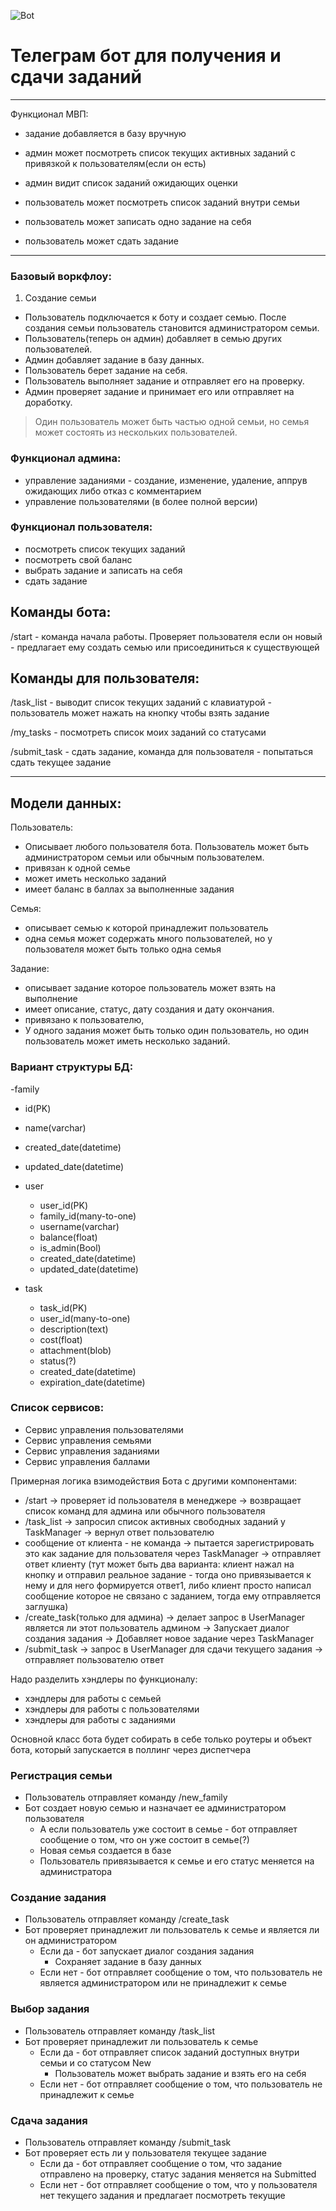 ![Bot](img/bot.jpg "Bot")
# Телеграм бот для получения и сдачи заданий

---

Функционал МВП:

- задание добавляется в базу вручную
- админ может посмотреть список текущих активных заданий с привязкой к пользователям(если он есть)
- админ видит список заданий ожидающих оценки

- пользователь может посмотреть список заданий внутри семьи
- пользователь может записать одно задание на себя
- пользователь может сдать задание

---

### Базовый воркфлоу:

1. Создание семьи
- Пользователь подключается к боту и создает семью. После создания семьи пользователь становится администратором семьи.
- Пользователь(теперь он админ) добавляет в семью других пользователей.
- Админ добавляет задание в базу данных.
- Пользователь берет задание на себя.
- Пользователь выполняет задание и отправляет его на проверку.
- Админ проверяет задание и принимает его или отправляет на доработку.

> Один пользователь может быть частью одной семьи, но семья может состоять из нескольких пользователей.


### Функционал админа:

- управление заданиями - создание, изменение, удаление, аппрув ожидающих либо отказ с комментарием
- управление пользователями (в более полной версии)

### Функционал пользователя:

- посмотреть список текущих заданий
- посмотреть свой баланс
- выбрать задание и записать на себя
- сдать задание


## Команды бота:

/start - команда начала работы. Проверяет пользователя если он новый - предлагает ему создать семью
 или присоединиться к существующей

## Команды для пользователя:

/task_list - выводит список текущих заданий с клавиатурой - пользователь может нажать на кнопку чтобы взять задание

/my_tasks - посмотреть список моих заданий со статусами

/submit_task - сдать задание, команда для пользователя - попытаться сдать текущее задание

***

## Модели данных: 

Пользователь:
  - Описывает любого пользователя бота. Пользователь может быть администратором семьи или обычным пользователем.
  - привязан к одной семье
  - может иметь несколько заданий
  - имеет баланс в баллах за выполненные задания

Семья:
  - описывает семью к которой принадлежит пользователь
  - одна семья может содержать много пользователей, но у пользователя может быть только одна семья

Задание: 
  - описывает задание которое пользователь может взять на выполнение
  - имеет описание, статус, дату создания и дату окончания.
  - привязано к пользователю, 
  - У одного задания может быть только один пользователь, но один пользователь может иметь несколько заданий.



### Вариант структуры БД:


-family
  - id(PK)
  - name(varchar)
  - created_date(datetime)
  - updated_date(datetime)

- user
    - user_id(PK)
    - family_id(many-to-one)
    - username(varchar)
    - balance(float)
    - is_admin(Bool)
    - created_date(datetime)
    - updated_date(datetime)

- task
    - task_id(PK)
    - user_id(many-to-one)
    - description(text)
    - cost(float)
    - attachment(blob)
    - status(?)
    - created_date(datetime)
    - expiration_date(datetime)

### Список сервисов:
- Сервис управления пользователями
- Сервис управления семьями
- Сервис управления заданиями
- Сервис управления баллами


Примерная логика взимодействия Бота с другими компонентами:

 - /start -> проверяет id пользователя в менеджере -> возвращает список команд для админа или обычного пользователя
 - /task_list -> запросил список активных свободных заданий у TaskManager -> вернул ответ пользователю
 - сообщение от клиента - не команда -> пытается зарегистрировать это как задание для пользователя через TaskManager -> отправляет ответ клиенту (тут может быть два варианта: клиент нажал на кнопку и отправил реальное задание - тогда оно привязывается к нему и для него формируется ответ1, либо клиент просто написал сообщение которое не связано с заданием, тогда ему отправляется заглушка)
 - /create_task(только для админа) -> делает запрос в UserManager является ли этот пользователь админом -> Запускает диалог создания задания -> Добавляет новое задание через TaskManager
 - /submit_task -> запрос в UserManager для сдачи текущего задания -> отправляет пользователю ответ


Надо разделить хэндлеры по функционалу:
 - хэндлеры для работы с семьей
 - хэндлеры для работы с пользователями
 - хэндлеры для работы с заданиями

Основной класс бота будет собирать в себе только роутеры и объект бота, который запускается в поллинг через диспетчера


### Регистрация семьи

- Пользователь отправляет команду /new_family
- Бот создает новую семью и назначает ее администратором пользователя
  - А если пользователь уже состоит в семье - бот отправляет сообщение о том, что он уже состоит в семье(?)
  - Новая семья создается в базе
  - Пользователь привязывается к семье и его статус меняется на администратора


### Создание задания

- Пользователь отправляет команду /create_task
- Бот проверяет принадлежит ли пользователь к семье и является ли он администратором
  - Если да - бот запускает диалог создания задания
    - Сохраняет задание в базу данных
  - Если нет - бот отправляет сообщение о том, что пользователь не является администратором или не принадлежит к семье

### Выбор задания
- Пользователь отправляет команду /task_list
- Бот проверяет принадлежит ли пользователь к семье
  - Если да - бот отправляет список заданий доступных внутри семьи и со статусом New 
    - Пользователь может выбрать задание и взять его на себя
  - Если нет - бот отправляет сообщение о том, что пользователь не принадлежит к семье

### Сдача задания
- Пользователь отправляет команду /submit_task
- Бот проверяет есть ли у пользователя текущее задание
  - Если да - бот отправляет сообщение о том, что задание отправлено на проверку, статус задания меняется на Submitted
  - Если нет - бот отправляет сообщение о том, что у пользователя нет текущего задания и предлагает посмотреть текущие


